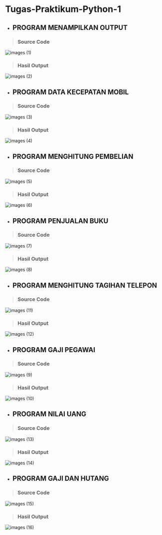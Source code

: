 # Tugas-Praktikum-Python-1

- ## PROGRAM MENAMPILKAN OUTPUT

> ### Source Code<br>
![images (1)](https://user-images.githubusercontent.com/93045470/141802682-c03d92c1-44fa-4cde-b4d8-9b2128dae4c0.png)<br>
> ### Hasil Output<br>
![images (2)](https://user-images.githubusercontent.com/93045470/141802979-14147a9e-1a58-4367-8d5c-b9dc9f3f0f5b.png)

- ## PROGRAM DATA KECEPATAN MOBIL

> ### Source Code<br>
![images (3)](https://user-images.githubusercontent.com/93045470/141802988-448455f2-ddc5-49b3-b5bb-3a4d9f44652c.png)<br>
> ### Hasil Output<br>
![images (4)](https://user-images.githubusercontent.com/93045470/141803000-35aa0839-fd98-40e7-b033-a0853f53860b.png)

- ## PROGRAM MENGHITUNG PEMBELIAN

> ### Source Code<br>
![images (5)](https://user-images.githubusercontent.com/93045470/141803004-7f99b86e-6a27-4afe-9aef-3857f2267866.png)<br>
> ### Hasil Output<br>
![images (6)](https://user-images.githubusercontent.com/93045470/141803018-5e95bb4f-80c6-48f5-81c4-ff8b0ce52080.png)

- ## PROGRAM PENJUALAN BUKU

> ### Source Code<br>
![images (7)](https://user-images.githubusercontent.com/93045470/141803023-0d3985d5-4e92-4ca9-a7b9-264beab4bf20.png)<br>
> ### Hasil Output<br>
![images (8)](https://user-images.githubusercontent.com/93045470/141803042-41a9a9ce-89ca-4beb-9d2a-a0325d6ce072.png)

- ## PROGRAM MENGHITUNG TAGIHAN TELEPON

> ### Source Code<br>
![images (11)](https://user-images.githubusercontent.com/93045470/141813192-266036cf-b1be-4987-9ca4-65351838b14c.png)<br>
> ### Hasil Output<br>
![images (12)](https://user-images.githubusercontent.com/93045470/141813215-b33df6c6-8b67-48c5-9fdd-42f7300925b5.png)

- ## PROGRAM GAJI PEGAWAI

> ### Source Code<br>
![images (9)](https://user-images.githubusercontent.com/93045470/141813434-dd00f05d-5c3c-456e-b221-eaf7f6b7d977.png)<br>
> ### Hasil Output<br>
![images (10)](https://user-images.githubusercontent.com/93045470/141813445-473d9918-8979-4931-a2c9-824bd816eb56.png)

- ## PROGRAM NILAI UANG

> ### Source Code<br>
![images (13)](https://user-images.githubusercontent.com/93045470/141807276-97d117a0-1a59-436d-a9f7-c9930ea38da6.png)<br>
> ### Hasil Output<br>
![images (14)](https://user-images.githubusercontent.com/93045470/141807376-255b782d-2c42-4c4e-8f29-cafef7e6a30b.png)

- ## PROGRAM GAJI DAN HUTANG

> ### Source Code<br>

![images (15)](https://user-images.githubusercontent.com/93045470/141809001-36c88fc9-552e-4144-b33b-cd7f59ba9587.png)<br>
> ### Hasil Output<br>
![images (16)](https://user-images.githubusercontent.com/93045470/141809010-938a17e2-f40b-4a85-bf92-49febbba6c18.png)
